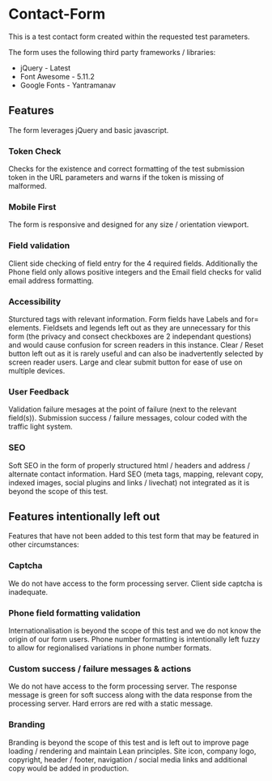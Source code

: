 # Contact-Form
This is a test contact form created within the requested test parameters.

The form uses the following third party frameworks / libraries:

* jQuery - Latest
* Font Awesome - 5.11.2
* Google Fonts - Yantramanav

## Features
The form leverages jQuery and basic javascript.

### Token Check
Checks for the existence and correct formatting of the test submission token in the URL parameters and warns if the token is missing of malformed.

### Mobile First
The form is responsive and designed for any size / orientation viewport.

### Field validation
Client side checking of field entry for the 4 required fields. Additionally the Phone field only allows positive integers and the Email field checks for valid email address formatting.

### Accessibility
Sturctured <h> tags with relevant information. Form fields have Labels and for= elements. Fieldsets and legends left out as they are unnecessary for this form (the privacy and consect checkboxes are 2 independant questions) and would cause confusion for screen readers in this instance. Clear / Reset button left out as it is rarely useful and can also be inadvertently selected by screen reader users. Large and clear submit button for ease of use on multiple devices.

### User Feedback
Validation failure mesages at the point of failure (next to the relevant field(s)). Submission success / failure messages, colour coded with the traffic light system.

### SEO
Soft SEO in the form of properly structured html / headers and address / alternate contact information.
Hard SEO (meta tags, mapping, relevant copy, indexed images, social plugins and links / livechat) not integrated as it is beyond the scope of this test.

## Features intentionally left out
Features that have not been added to this test form that may be featured in other circumstances:

### Captcha
We do not have access to the form processing server. Client side captcha is inadequate.

### Phone field formatting validation
Internationalisation is beyond the scope of this test and we do not know the origin of our form users. Phone number formatting is intentionally left fuzzy to allow for regionalised variations in phone number formats.

### Custom success / failure messages & actions
We do not have access to the form processing server. The response message is green for soft success along with the data response from the processing server. Hard errors are red with a static message.

### Branding
Branding is beyond the scope of this test and is left out to improve page loading / rendering and maintain Lean principles. Site icon, company logo, copyright, header / footer, navigation / social media links and additional copy would be added in production.